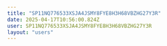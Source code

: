 ```yaml
---
title: "SP11NQ776533XSJA4JSMY8FYE8H3H68VBZHG27Y3R"
date: 2025-04-17T10:56:00.824Z
user: SP11NQ776533XSJA4JSMY8FYE8H3H68VBZHG27Y3R
layout: "users"
---
```

    
